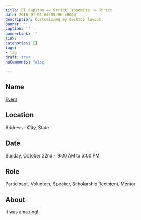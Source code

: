 ```yaml
---
title: El Capitan == Strict; Yosemite != Strict
date: 2016-01-01 00:00:00 +0000
description: Customizing my desktop layout.
banner: ''
caption: ''
bannerLink: ''
link: ''
categories: []
tags:
- tag
draft: true
noComments: false

---
```


## Name

[Event](//google.com)

## Location

Address - City, State

## Date

Sunday, October 22nd - 9:00 AM to 5:00 PM

## Role

Participant, Volunteer, Speaker, Scholarship Recipient, Mentor

## About

It was amazing!
